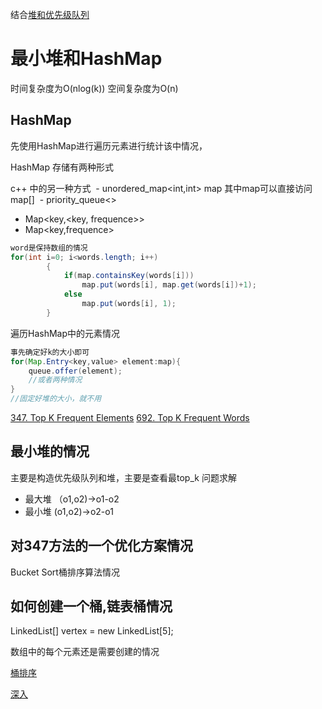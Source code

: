 结合[堆和优先级队列](https://github.com/wabc1994/InterviewRecord/blob/master/%E5%86%99%E4%BB%A3%E7%A0%81%E4%B8%AD%E7%9A%84%E5%9F%BA%E7%A1%80%E6%80%9D%E6%83%B3/topk%E7%B3%BB%E5%88%97%E6%83%85%E5%86%B5.md)

# 最小堆和HashMap
时间复杂度为O(nlog(k)) 空间复杂度为O(n)

## HashMap
先使用HashMap进行遍历元素进行统计该中情况，

HashMap 存储有两种形式 

c++ 中的另一种方式
​     - unordered_map<int,int> map 其中map可以直接访问map[]
​     - priority_queue<>

- Map<key,<key, frequence>> 
- Map<key,frequence>

```java
word是保持数组的情况
for(int i=0; i<words.length; i++)
        {
            if(map.containsKey(words[i]))
                map.put(words[i], map.get(words[i])+1);
            else
                map.put(words[i], 1);
        }
```
遍历HashMap中的元素情况



```java
事先确定好k的大小即可
for(Map.Entry<key,value> element:map){
    queue.offer(element);
    //或者两种情况
}
//固定好堆的大小，就不用
```

[347. Top K Frequent Elements](https://leetcode.com/problemset/all/?search=top%20k)
[692. Top K Frequent Words](https://leetcode.com/problems/top-k-frequent-words/discuss/108346/My-simple-Java-solution-using-HashMap-and-PriorityQueue-O(nlogk)-time-and-O(n)-space)

## 最小堆的情况

主要是构造优先级队列和堆，主要是查看最top_k 问题求解
- 最大堆 （o1,o2)->o1-o2
- 最小堆  (o1,o2)->o2-o1

## 对347方法的一个优化方案情况
Bucket Sort桶排序算法情况

## 如何创建一个桶,链表桶情况
 LinkedList<Integer>[] vertex = new LinkedList[5];

 数组中的每个元素还是需要创建的情况

[桶排序](https://segmentfault.com/a/1190000005591227)

[深入](https://zpjiang.me/2017/11/13/top-k-elementes-system-design/)